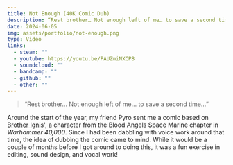 ```yaml
---
title: Not Enough (40K Comic Dub)
description: “Rest brother… Not enough left of me… to save a second time…”
date: 2024-06-05
img: assets/portfolio/not-enough.png
type: Video
links:
  - steam: ""
  - youtube: https://youtu.be/PAUZmiNXCP8
  - soundcloud: ""
  - bandcamp: ""
  - github: ""
  - other: ""
---
```

> “Rest brother… Not enough left of me… to save a second time…”

Around the start of the year, my friend Pyro sent me a comic based on [Brother Ignis'](https://www.youtube.com/watch?v=Dab15GwzR04), a character from the Blood Angels Space Marine chapter in *Warhammer 40,000*. Since I had been dabbling with voice work around that time, the idea of dubbing the comic came to mind. While it would be a couple of months before I got around to doing this, it was a fun exercise in editing, sound design, and vocal work! 